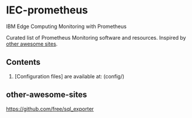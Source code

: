 # IEC-prometheus
IBM Edge Computing Monitoring with Prometheus


Curated list of Prometheus Monitoring software and resources.
Inspired by [other awesome sites](#other-awesome-sites).

## Contents

1. [Configuration files] are available at: (config/)

## other-awesome-sites
https://github.com/free/sql_exporter
